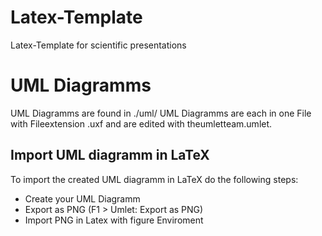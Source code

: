 # Latex-Template

Latex-Template for scientific presentations

# UML Diagramms

UML Diagramms are found in ./uml/ UML Diagramms are each in one File with Fileextension .uxf and are edited with theumletteam.umlet.

## Import UML diagramm in LaTeX

To import the created UML diagramm in LaTeX do the following steps:

* Create your UML Diagramm
* Export as PNG (F1 > Umlet: Export as PNG)
* Import PNG in Latex with figure Enviroment
